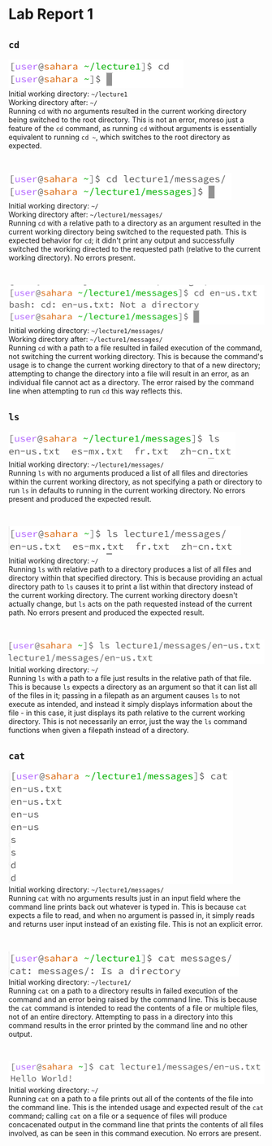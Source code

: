 # Lab Report 1

## `cd`

![Image](../Screenshots/LabReport1/Screenshot_1.png) <br>
Initial working directory: `~/lecture1` <br>
Working directory after: `~/` <br>
Running `cd` with no arguments resulted in the current working directory being switched to the root directory. This is not an error, moreso just a feature of the `cd` command, as running `cd` without arguments is essentially equivalent to running `cd ~`, which switches to the root directory as expected.

<br>

![Image](../Screenshots/LabReport1/Screenshot_2.png) <br>
Initial working directory: `~/` <br>
Working directory after: `~/lecture1/messages/` <br>
Running `cd` with a relative path to a directory as an argument resulted in the current working directory being switched to the requested path. This is expected behavior for `cd`; it didn't print any output and successfully switched the working directed to the requested path (relative to the current working directory). No errors present.

<br>

![Image](../Screenshots/LabReport1/Screenshot_3.png) <br>
Initial working directory: `~/lecture1/messages/` <br>
Working directory after: `~/lecture1/messages/` <br>
Running `cd` with a path to a file resulted in failed execution of the command, not switching the current working directory. This is because the command's usage is to change the current working directory to that of a new directory; attempting to change the directory into a file will result in an error, as an individual file cannot act as a directory. The error raised by the command line when attempting to run `cd` this way reflects this.

## `ls`

![Image](../Screenshots/LabReport1/Screenshot_4.png) <br>
Initial working directory: `~/lecture1/messages/` <br>
Running `ls` with no arguments produced a list of all files and directories within the current working directory, as not specifying a path or directory to run `ls` in defaults to running in the current working directory. No errors present and produced the expected result.

<br>

![Image](../Screenshots/LabReport1/Screenshot_5.png) <br>
Initial working directory: `~/` <br>
Running `ls` with relative path to a directory produces a list of all files and directory within that specified directory. This is because providing an actual directory path to `ls` causes it to print a list within that directory instead of the current working directory. The current working directory doesn't actually change, but `ls` acts on the path requested instead of the current path. No errors present and produced the expected result.

<br>

![Image](../Screenshots/LabReport1/Screenshot_6.png) <br>
Initial working directory: `~/` <br>
Running `ls` with a path to a file just results in the relative path of that file. This is because `ls` expects a directory as an argument so that it can list all of the files in it; passing in a filepath as an argument causes `ls` to not execute as intended, and instead it simply displays information about the file - in this case, it just displays its path relative to the current working directory. This is not necessarily an error, just the way the `ls` command functions when given a filepath instead of a directory.

## `cat`

![Image](../Screenshots/LabReport1/Screenshot_7.png) <br>
Initial working directory: `~/lecture1/messages/` <br>
Running `cat` with no arguments results just in an input field where the command line prints back out whatever is typed in. This is because `cat` expects a file to read, and when no argument is passed in, it simply reads and returns user input instead of an existing file. This is not an explicit error.

<br>

![Image](../Screenshots/LabReport1/Screenshot_8.png) <br>
Initial working directory: `~/lecture1/` <br>
Running `cat` on a path to a directory results in failed execution of the command and an error being raised by the command line. This is because the `cat` command is intended to read the contents of a file or multiple files, not of an entire directory. Attempting to pass in a directory into this command results in the error printed by the command line and no other output.

<br>

![Image](../Screenshots/LabReport1/Screenshot_9.png) <br>
Initial working directory: `~/` <br>
Running `cat` on a path to a file prints out all of the contents of the file into the command line. This is the intended usage and expected result of the `cat` command; calling `cat` on a file or a sequence of files will produce concacenated output in the command line that prints the contents of all files involved, as can be seen in this command execution. No errors are present.
